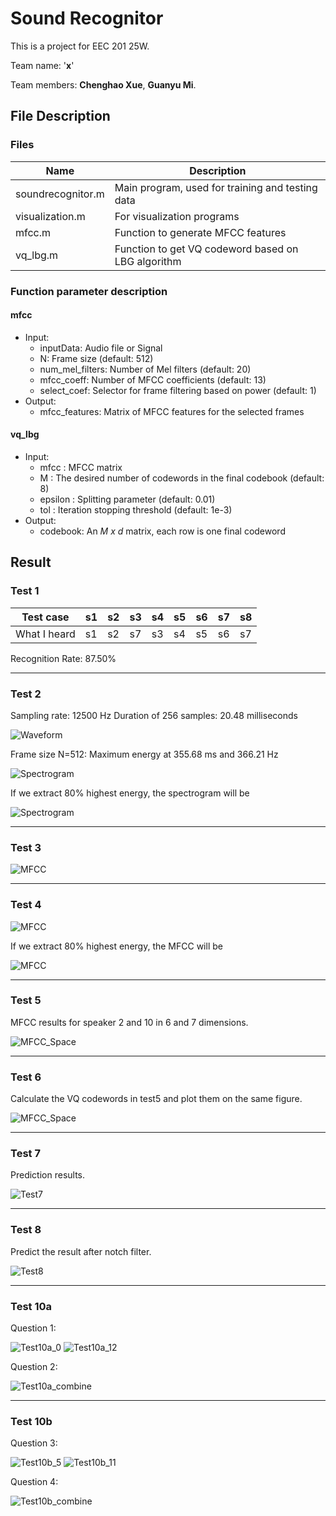 # Sound Recognitor

This is a project for EEC 201 25W.

Team name: '**x**'

Team members: **Chenghao Xue**, **Guanyu Mi**.

## File Description
### Files
| Name              | Description                                        |
| ----------------- | -------------------------------------------------- |
| soundrecognitor.m | Main program, used for training and testing data   |
| visualization.m   | For visualization programs                         |
| mfcc.m            | Function to generate MFCC features                 |
| vq_lbg.m          | Function to get VQ codeword based on LBG algorithm |

### Function parameter description

#### mfcc
 - Input:
    - inputData: Audio file or Signal
    - N: Frame size (default: 512)
    - num_mel_filters: Number of Mel filters (default: 20)
    - mfcc_coeff: Number of MFCC coefficients (default: 13)
    - select_coef: Selector for frame filtering based on power (default: 1)
 - Output:
    - mfcc_features: Matrix of MFCC features for the selected frames

#### vq_lbg
 - Input:
    - mfcc    : MFCC matrix
    - M       : The desired number of codewords in the final codebook (default: 8)
    - epsilon : Splitting parameter (default: 0.01)
    - tol     : Iteration stopping threshold (default: 1e-3)
 - Output:
    - codebook: An *M x d* matrix, each row is one final codeword

## Result

### Test 1

| Test case    | s1 | s2 | s3 | s4 | s5 | s6 | s7 | s8 |
| ------------ | -- | -- | -- | -- | -- | -- | -- | -- |
| What I heard | s1 | s2 | s7 | s3 | s4 | s5 | s6 | s7 |

Recognition Rate: 87.50%

---

### Test 2

Sampling rate: 12500 Hz
Duration of 256 samples: 20.48 milliseconds

![Waveform](./results/signal_time.png)

Frame size N=512: Maximum energy at 355.68 ms and 366.21 Hz

![Spectrogram](./results/stft.png)

If we extract 80% highest energy, the spectrogram will be 

![Spectrogram](./results/stft_selected.png)

---

### Test 3

![MFCC](./results/mel_filter.png)

---

### Test 4

![MFCC](./results/mfcc.png)

If we extract 80% highest energy, the MFCC will be

![MFCC](./results/mfcc_selected.png)

---

### Test 5

MFCC results for speaker 2 and 10 in 6 and 7 dimensions.

![MFCC_Space](./results/MFCC%20Space.png)

---

### Test 6

Calculate the VQ codewords in test5 and plot them on the same figure.

![MFCC_Space](./results/MFCC%20Space%20with%20VQ.png)

---

### Test 7
Prediction results.

![Test7](./results/Test7.png)

---

### Test 8
Predict the result after notch filter.

![Test8](./results/Test8.png)

---

### Test 10a
Question 1:

![Test10a_0](./results/Test10a_0.png)
![Test10a_12](./results/Test10a_12.png)

Question 2:

![Test10a_combine](./results/Test10a_combine.png)

---

### Test 10b

Question 3:

![Test10b_5](./results/Test10b_5.png)
![Test10b_11](./results/Test10b_11.png)

Question 4:

![Test10b_combine](./results/Test10b_combine.png)